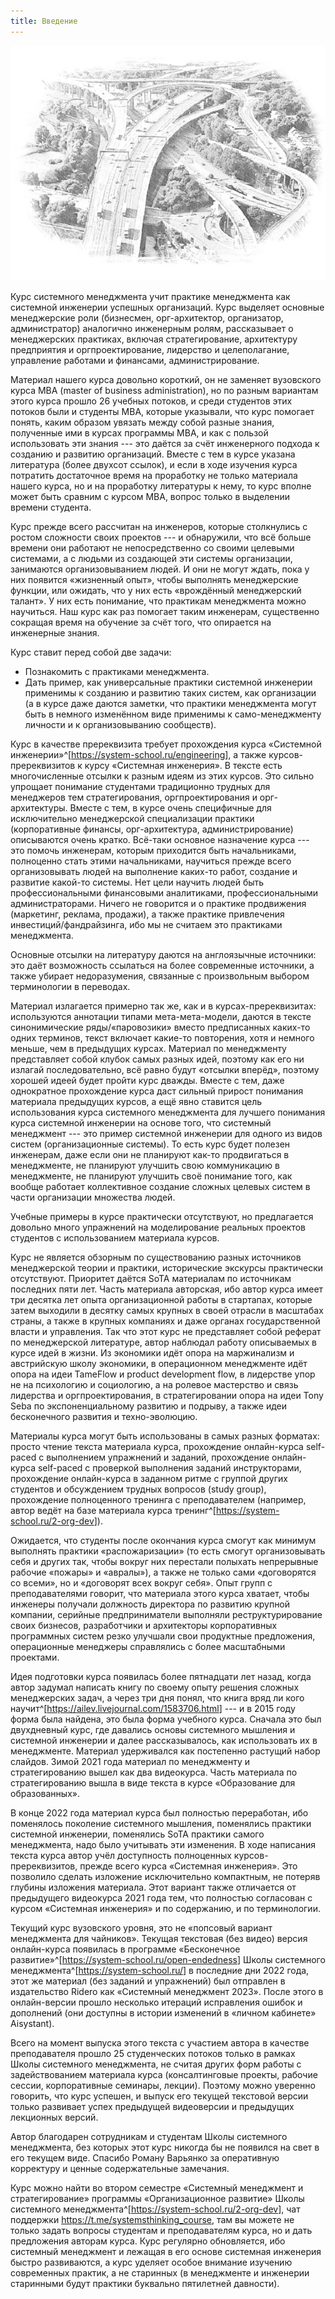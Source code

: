 ```yaml
---
title: Введение
---
```



![](01-introduction-0.jpeg)


Курс системного менеджмента учит практике менеджмента как системной
инженерии успешных организаций. Курс выделяет основные менеджерские роли
(бизнесмен, орг-архитектор, организатор, администратор) аналогично
инженерным ролям, рассказывает о менеджерских практиках, включая
стратегирование, архитектуру предприятия и оргпроектирование, лидерство
и целеполагание, управление работами и финансами, администрирование.

Материал нашего курса довольно короткий, он не заменяет вузовского курса
MBA (master of business administration), но по разным вариантам этого
курса прошло 26 учебных потоков, и среди студентов этих потоков были и
студенты MBA, которые указывали, что курс помогает понять, каким образом
увязать между собой разные знания, полученные ими в курсах программы
MBA, и как с пользой использовать эти знания --- это даётся за счёт
инженерного подхода к созданию и развитию организаций. Вместе с тем в
курсе указана литература (более двухсот ссылок), и если в ходе изучения
курса потратить достаточное время на проработку не только материала
нашего курса, но и на проработку литературы к нему, то курс вполне может
быть сравним с курсом MBA, вопрос только в выделении времени студента.

Курс прежде всего рассчитан на инженеров, которые столкнулись с ростом
сложности своих проектов --- и обнаружили, что всё больше времени они
работают не непосредственно со своими целевыми системами, а с людьми из
создающей эти системы организации, занимаются организовыванием людей. И
они не могут ждать, пока у них появится «жизненный опыт», чтобы
выполнять менеджерские функции, или ожидать, что у них есть «врождённый
менеджерский талант». У них есть понимание, что практикам менеджмента
можно научиться. Наш курс как раз помогает таким инженерам, существенно
сокращая время на обучение за счёт того, что опирается на инженерные
знания.

Курс ставит перед собой две задачи:

-   Познакомить с практиками менеджмента.
-   Дать пример, как универсальные практики системной инженерии
    применимы к созданию и развитию таких систем, как организации (а в
    курсе даже даются заметки, что практики менеджмента могут быть в
    немного изменённом виде применимы к само-менеджменту личности и к
    организовыванию сообществ).

Курс в качестве пререквизита требует прохождения курса «Системной
инженерии»^[<https://system-school.ru/engineering>],
а также курсов-пререквизитов к курсу «Системная инженерия». В тексте
есть многочисленные отсылки к разным идеям из этих курсов. Это сильно
упрощает понимание студентами традиционно трудных для менеджеров тем
стратегирования, оргпроектирования и орг-архитектуры. Вместе с тем, в
курсе очень специфичные для исключительно менеджерской специализации
практики (корпоративные финансы, орг-архитектура, администрирование)
описываются очень кратко. Всё-таки основное назначение курса --- это
помочь инженерам, которым приходится быть начальниками, полноценно стать
этими начальниками, научиться прежде всего организовывать людей на
выполнение каких-то работ, создание и развитие какой-то системы. Нет
цели научить людей быть профессиональными финансовыми аналитиками,
профессиональными администраторами. Ничего не говорится и о практике
продвижения (маркетинг, реклама, продажи), а также практике привлечения
инвестиций/фандрайзинга, ибо мы не считаем это практиками менеджмента.

Основные отсылки на литературу даются на англоязычные источники: это
даёт возможность ссылаться на более современные источники, а также
убирает недоразумения, связанные с произвольным выбором терминологии в
переводах.

Материал излагается примерно так же, как и в курсах-пререквизитах:
используются аннотации типами мета-мета-модели, даются в тексте
синонимические ряды/«паровозики» вместо предписанных каких-то одних
терминов, текст включает какие-то повторения, хотя и немного меньше, чем
в предыдущих курсах. Материал по менеджменту представляет собой клубок
самых разных идей, поэтому как его ни излагай последовательно, всё равно
будут «отсылки вперёд», поэтому хорошей идеей будет пройти курс дважды.
Вместе с тем, даже однократное прохождение курса даст сильный прирост
понимания материала предыдущих курсов, а ещё явно ставится цель
использования курса системного менеджмента для лучшего понимания курса
системной инженерии на основе того, что системный менеджмент --- это
пример системной инженерии для одного из видов систем (организационные
системы). То есть курс будет полезен инженерам, даже если они не
планируют как-то продвигаться в менеджменте, не планируют улучшить свою
коммуникацию в менеджменте, не планируют улучшить своё понимание того,
как вообще работает коллективное создание сложных целевых систем в части
организации множества людей.

Учебные примеры в курсе практически отсутствуют, но предлагается
довольно много упражнений на моделирование реальных проектов студентов с
использованием материала курсов.

Курс не является обзорным по существованию разных источников
менеджерской теории и практики, исторические экскурсы практически
отсутствуют. Приоритет даётся SoTA материалам по источникам последних
пяти лет. Часть материала авторская, ибо автор курса имеет три десятка
лет опыта организационной работы в стартапах, которые затем выходили в
десятку самых крупных в своей отрасли в масштабах страны, а также в
крупных компаниях и даже органах государственной власти и управления.
Так что этот курс не представляет собой реферат по менеджерской
литературе, автор наблюдал работу описываемых в курсе идей в жизни. Из
экономики идёт опора на маржинализм и австрийскую школу экономики, в
операционном менеджменте идёт опора на идеи TameFlow и product
development flow, в лидерстве упор не на психологию и социологию, а на
ролевое мастерство и связь лидерства и оргпроектирования, в
стратегировании опора на идеи Tony Seba по экспоненциальному развитию и
подрыву, а также идеи бесконечного развития и техно-эволюцию.

Материалы курса могут быть использованы в самых разных форматах: просто
чтение текста материала курса, прохождение онлайн-курса self-paced с
выполнением упражнений и заданий, прохождение онлайн-курса self-paced с
проверкой выполнения заданий инструкторами, прохождение онлайн-курса в
заданном ритме с группой других студентов и обсуждением трудных вопросов
(study group), прохождение полноценного тренинга с преподавателем
(например, автор ведёт на базе материала курса
тренинг^[<https://system-school.ru/2-org-dev>]).

Ожидается, что студенты после окончания курса смогут как минимум
выполнять практики «распожаризации» (то есть смогут организовывать себя
и других так, чтобы вокруг них перестали полыхать непрерывные рабочие
«пожары» и «авралы»), а также не только сами «договорятся со всеми», но
и «договорят всех вокруг себя». Опыт групп с преподавателями говорит,
что материала этого курса хватает, чтобы инженеры получали должность
директора по развитию крупной компании, серийные предприниматели
выполняли реструктурирование своих бизнесов, разработчики и архитекторы
корпоративных программных систем резко улучшали свои продуктные
предложения, операционные менеджеры справлялись с более масштабными
проектами.

Идея подготовки курса появилась более пятнадцати лет назад, когда автор
задумал написать книгу по своему опыту решения сложных менеджерских
задач, а через три дня понял, что книга вряд ли кого
научит^[<https://ailev.livejournal.com/1583706.html>] ---
и в 2015 году форма была найдена, это была форма учебного курса. Сначала
это был двухдневный курс, где давались основы системного мышления и
системной инженерии и далее рассказывалось, как использовать их в
менеджменте. Материал удерживался как постепенно растущий набор слайдов.
Зимой 2021 года материал по менеджменту и стратегированию вышел как два
видеокурса. Часть материала по стратегированию вышла в виде текста в
курсе «Образование для образованных».

В конце 2022 года материал курса был полностью переработан, ибо
поменялось поколение системного мышления, поменялись практики системной
инженерии, поменялись SoTA практики самого менеджмента, надо было
учитывать эти изменения. В ходе написания текста курса автор учёл
доступность полноценных курсов-пререквизитов, прежде всего курса
«Системная инженерия». Это позволило сделать изложение исключительно
компактным, не потеряв глубины изложения материала. Этот вариант также
отличается от предыдущего видеокурса 2021 года тем, что полностью
согласован с курсом «Системная инженерия» и по содержанию, и по
терминологии.

Текущий курс вузовского уровня, это не «попсовый вариант менеджмента для
чайников». Текущая текстовая (без видео) версия онлайн-курса появилась в
программе «Бесконечное
развитие»^[<https://system-school.ru/open-endedness>]
Школы системного
менеджмента^[<https://system-school.ru/>]
в последние дни 2022 года, этот же материал (без заданий и упражнений)
был отправлен в издательство Ridero как «Системный менеджмент 2023».
После этого в онлайн-версии прошло несколько итераций исправления ошибок
и дополнений (они доступны в истории изменений в «личном кабинете»
Aisystant).

Всего на момент выпуска этого текста с участием автора в качестве
преподавателя прошло 25 студенческих потоков только в рамках Школы
системного менеджмента, не считая других форм работы с задействованием
материала курса (консалтинговые проекты, рабочие сессии, корпоративные
семинары, лекции). Поэтому можно уверенно говорить, что курс успешен, и
выпуск его текущей текстовой версии только развивает успех предыдущей
видеоверсии и предыдущих лекционных версий.

Автор благодарен сотрудникам и студентам Школы системного менеджмента,
без которых этот курс никогда бы не появился на свет в его текущем виде.
Спасибо Роману Варьянко за оперативную корректуру и ценные
содержательные замечания.

Курс можно найти во втором семестре «Системный менеджмент и
стратегирование» программы «Организационное развитие» Школы системного
менеджмента^[<https://system-school.ru/2-org-dev>],
чат поддержки <https://t.me/systemsthinking_course>, там вы можете не
только задать вопросы студентам и преподавателям курса, но и дать
предложения авторам курса. Курс регулярно обновляется, ибо системный
менеджмент и лежащая в его основе системная инженерия быстро
развиваются, а курс уделяет особое внимание изучению современных
практик, а не старинных (в менеджменте и инженерии старинными будут
практики буквально пятилетней давности).
